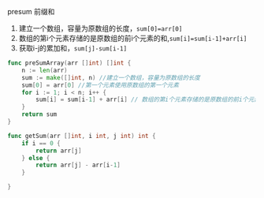 presum
前缀和

1. 建立一个数组，容量为原数组的长度，`sum[0]=arr[0]`
2. 数组的第i个元素存储的是原数组的前i个元素的和,`sum[i]=sum[i-1]+arr[i]`
3. 获取i-j的累加和，`sum[j]-sum[i-1]`
```go
func preSumArray(arr []int) []int {
	n := len(arr) 
	sum := make([]int, n) //建立一个数组，容量为原数组的长度
	sum[0] = arr[0] //第一个元素使用原数组的第一个元素
	for i := 1; i < n; i++ {
		sum[i] = sum[i-1] + arr[i] // 数组的第i个元素存储的是原数组的前i个元素的和
	}
	return sum
}

func getSum(arr []int, i int, j int) int {
	if i == 0 {
		return arr[j]
	} else {
		return arr[j] - arr[i-1]
	}

}

```

